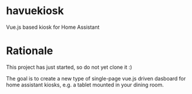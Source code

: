 # havuekiosk
Vue.js based kiosk for Home Assistant

# Rationale

This project has just started, so do not yet clone it :)

The goal is to create a new type of single-page vue.js driven dasboard for home assistant kiosks, e.g. a tablet mounted in your dining room.
